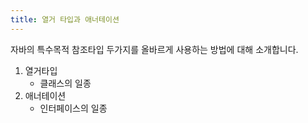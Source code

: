 ```yaml
---
title: 열거 타입과 애너테이션
---
```


자바의 특수목적 참조타입 두가지를 올바르게 사용하는 방법에 대해 소개합니다.
1. 열거타입
    - 클래스의 일종
2. 애너테이션
    - 인터페이스의 일종
